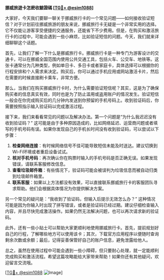**挪威旅遊卡怎麽收驗證碼 [[TG💪+ @esim1088](https://t.me/s/esim1088)]**

大家好，今天我们要聊一聊关于挪威旅行卡的一个常见问题——如何接收验证短信？对于计划前往挪威旅游的朋友来说，挪威旅行卡无疑是一个非常实用的选择。它不仅能让游客享受便捷的交通服务，还能省下不少费用。但是，在购买和激活旅行卡的过程中，可能会遇到一些小麻烦，比如验证短信的问题。今天，我们就来详细聊聊这个话题。

首先，让我们了解一下什么是挪威旅行卡。挪威旅行卡是一种专门为游客设计的交通卡，可以在挪威全国范围内使用公共交通工具，包括火车、公交车、地铁等。这张卡通常分为几种类型，例如单日卡、多日卡或者家庭卡，具体选择可以根据你的行程安排和个人需求来决定。购买后，你可以通过手机应用或网站激活卡片，然后在需要的时候直接刷卡乘车，非常方便。

那么，当我们在购买挪威旅行卡时，为什么需要验证短信呢？其实，这是为了确保购买者的信息真实有效，同时也是为了防止滥用或盗用账户的情况发生。验证短信一般会在你完成购买后的几分钟内发送到你预留的手机号码上。收到验证码后，你需要按照指示输入验证码以完成激活过程。

接下来，我们来看看常见的问题以及解决办法。第一个问题是“为什么我迟迟没有收到验证码？” 这可能是由于多种原因造成的，比如网络延迟、运营商问题或者填写的手机号码有误。如果你发现自己的手机长时间没有收到验证码，可以尝试以下步骤：

1. **检查网络连接**：有时候网络信号不佳可能导致短信未能及时送达。建议切换到Wi-Fi环境或者重启设备试试。
2. **核对手机号码**：再次确认你在购票时输入的手机号码是否正确无误。如果发现错误，请联系客服修改信息。
3. **查看垃圾邮件箱**：有些情况下，验证码可能会被误判为垃圾信息而被自动归类到垃圾邮件箱里。
4. **联系客服**：如果以上方法都没有效果，可以直接联系挪威旅行卡的客服团队寻求帮助。他们会根据具体情况为你提供解决方案。

另一个常见的疑问是：“我收到了验证码，但输入后提示无效怎么办？” 这种情况可能是因为你输入时出现了拼写错误，或者是验证码已经过期。建议仔细检查输入内容，并且尽快完成激活操作。如果仍然无法解决问题，也可以再次请求新的验证码。

此外，还有一些小贴士可以帮助大家更顺利地使用挪威旅行卡。首先，提前规划好自己的行程，了解哪些地方可以使用该卡；其次，下载官方应用程序以便随时查询剩余次数或余额；最后，记得妥善保管好自己的账户信息，避免泄露给他人。

总之，虽然在使用过程中可能会遇到一些小障碍，但只要耐心处理，就一定能顺利完成购买和激活流程。希望这篇攻略能给大家带来帮助！如果你还有其他疑问，欢迎留言交流哦。

[[TG💪+ @esim1088](https://t.me/s/esim1088) ![Image](https://i.postimg.cc/4NQfJmqS/Snipaste-2025-05-13-00-14-12.png)]